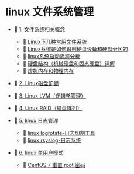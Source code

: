 # linux 文件系统管理

* 📑 [1. 文件系统相关概念](siyuan://blocks/20240424162414-abfssby)

  * 📄 [Linux下几种常用文件系统](siyuan://blocks/20231110105237-keh9ag0)
  * 📄 [Linux系统是如何识别硬盘设备和硬盘分区的](siyuan://blocks/20231110105237-9r96x4b)
  * 📄 [linux系统启动流程分析](siyuan://blocks/20240312200721-8dlhfph)
  * 📄 [硬盘结构（机械硬盘和固态硬盘）详解](siyuan://blocks/20231110105237-h46cl9m)
  * 📄 [虚拟内存和物理内存](siyuan://blocks/20231110105237-db80cv9)
* 📄 [2. Linux磁盘配额](siyuan://blocks/20231110105237-tdeo05n)
* 📄 [3. Linux LVM（逻辑卷管理）](siyuan://blocks/20231110105237-qai17ft)
* 📄 [4. Linux RAID（磁盘阵列）](siyuan://blocks/20231110105237-0onhyrr)
* 📑 [5. linux 日志管理](siyuan://blocks/20231110105237-l95y0r6)

  * 📄 [linux logrotate-日志切割工具](siyuan://blocks/20231110105237-z4jw6h5)
  * 📄 [linux rsyslog-日志系统](siyuan://blocks/20231110105237-jcomrbm)
* 📑 [6. linux 单用户模式](siyuan://blocks/20240308135222-dmx54af)

  * 📄 [CentOS 7 重置 root 密码](siyuan://blocks/20240415163403-xaqe3qu)

‍
